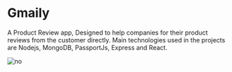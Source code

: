# Gmaily
A Product Review app, Designed to help companies for their product reviews from the customer directly. Main technologies used in the projects are Nodejs, MongoDB, PassportJs, Express and React.

![no](https://user-images.githubusercontent.com/29622895/36940281-ff05396c-1f65-11e8-9c8a-f8c36fc4d029.png)

